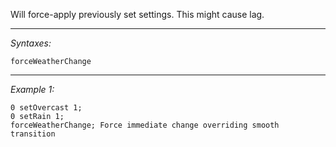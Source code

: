 Will force-apply previously set settings. This might cause lag.


---
*Syntaxes:*

`forceWeatherChange`

---
*Example 1:*

```sqf
0 setOvercast 1;
0 setRain 1;
forceWeatherChange; Force immediate change overriding smooth transition
```
